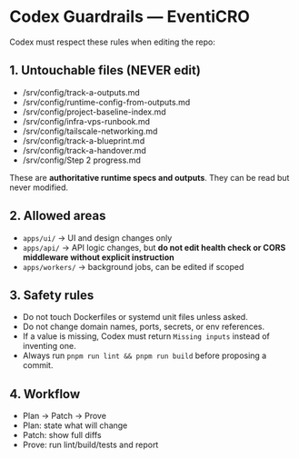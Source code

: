 # Codex Guardrails — EventiCRO

Codex must respect these rules when editing the repo:

## 1. Untouchable files (NEVER edit)
- /srv/config/track-a-outputs.md
- /srv/config/runtime-config-from-outputs.md
- /srv/config/project-baseline-index.md
- /srv/config/infra-vps-runbook.md
- /srv/config/tailscale-networking.md
- /srv/config/track-a-blueprint.md
- /srv/config/track-a-handover.md
- /srv/config/Step 2 progress.md

These are **authoritative runtime specs and outputs**. They can be read but never modified.

## 2. Allowed areas
- `apps/ui/` → UI and design changes only
- `apps/api/` → API logic changes, but **do not edit health check or CORS middleware without explicit instruction**
- `apps/workers/` → background jobs, can be edited if scoped

## 3. Safety rules
- Do not touch Dockerfiles or systemd unit files unless asked.
- Do not change domain names, ports, secrets, or env references.
- If a value is missing, Codex must return `Missing inputs` instead of inventing one.
- Always run `pnpm run lint && pnpm run build` before proposing a commit.

## 4. Workflow
- Plan → Patch → Prove
- Plan: state what will change
- Patch: show full diffs
- Prove: run lint/build/tests and report

